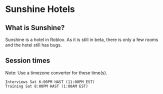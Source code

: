 # Sunshine Hotels
## What is Sunshine?
Sunshine is a hotel in Roblox. As it is still in beta, there is only a few rooms and the hotel still has bugs.

## Session times
Note: Use a timezone converter for these time(s).
```
Interviews Sat 6:00PM HAST (11:00PM EST)
Training Sat 8:00PM HAST (1:00AM EST)
```
